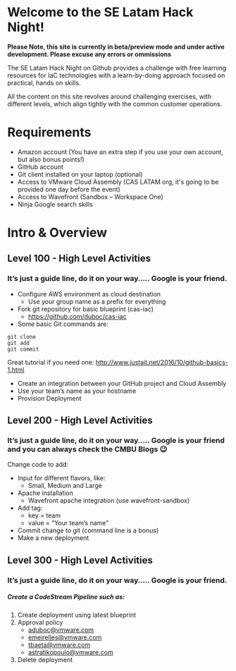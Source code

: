 # Welcome to the SE Latam Hack Night! 


**Please Note, this site is currently in beta/preview mode and under active development. Please excuse any errors or ommissions**

The SE Latam Hack Night on Github provides a challenge with free learning resources for IaC technologies with a learn-by-doing approach focused on practical, hands on skills.

All the content on this site revolves around challenging exercises, with different levels, which align tightly with the common customer operations.

# Requirements 
- Amazon account (You have an extra step if you use your own account, but also bonus points!)
- GitHub account
- Git client installed on your laptop (optional)
- Access to VMware Cloud Assembly (CAS LATAM org, it's going to be provided one day before the event)
- Access to Wavefront (Sandbox – Workspace One)
- Ninja Google search skills

# Intro & Overview

## Level 100 - High Level Activities
### It’s just a guide line, do it on your way….. Google is your friend.

- Configure AWS environment as cloud destination
  - Use your group name as a prefix for everything 
- Fork git repository for basic blueprint (cas-iac)
  - https://github.com/duboc/cas-iac
- Some basic Git commands are:
``` 
git clone
git add
git commit
```
Great tutorial if you need one: http://www.justait.net/2016/10/github-basics-1.html
- Create an integration between your GitHub project and Cloud Assembly
- Use your team’s name as your hostname
- Provision Deployment 


## Level 200 - High Level Activities
### It’s just a guide line, do it on your way….. Google is your friend and you can always check the CMBU Blogs :wink: 

Change code to add:
- Input for different flavors, like:
  - Small, Medium and Large
- Apache installation
  - Wavefront apache integration (use wavefront-sandbox)
- Add tag:
  - key = team 
  - value = “Your team’s name”
- Commit change to git (command line is a bonus)
- Make a new deployment


## Level 300 - High Level Activities
### It’s just a guide line, do it on your way….. Google is your friend.

##### Create a CodeStream Pipeline such as:
1. Create deployment using latest blueprint
2. Approval policy 
   - aduboc@vmware.com
   - emeirelles@vmware.com
   - tbaeta@vmware.com
   - astratikopoulo@vmware.com
3. Delete deployment

